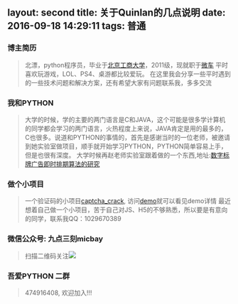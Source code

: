 layout: second
title: 关于Quinlan的几点说明
date: 2016-09-18 14:29:11
tags: 普通
---

### 博主简历

> 北漂，python程序员，毕业于[北京工商大学](http://www.btbu.edu.cn)，2011级，现就职于[微车](http://weiche.me)
> 平时喜欢玩游戏，LOL、PS4、桌游都比较爱玩。
> 在这里我会分享一些平时遇到的一些技术问题和解决方案，还有希望大家有问题联系我，多多交流

### 我和PYTHON

> 大学的时候，学的主要的两门语言是C和JAVA，这个可能是很多学计算机的同学都会学习的两门语言，火热程度上来说，JAVA肯定是用的最多的，C也很多。说道和PYTHON的事情的，首先是感谢当时的一位老师，被邀请到她实验室做项目，顺手就开始学习PYTHON，PYTHON简单容易上手，但是也很有深度。
> 大学时候再赵老师实验室跟着做的一个东西,地址:[数字标牌广告即时排期算法的研究](http://archive.artnchina.com/KCMS/detail/detail.aspx?filename=DNZS201426072&dbcode=CJFD&dbname=CJFD2014)

### 做个小项目

> 一个验证码的小项目[captcha_crack](https://github.com/kouyalong/captcha_crack), 访问[demo](http://crack.micbay.com)就可以看见demo详情
> 最近想着自己做一个小项目，苦于自己对JS、H5的不够熟悉，所以要是有意向的同学，联系我QQ：1029670389

### 微信公众号: 九点三刻micbay

> 扫描二维码关注![](https://martin-upload.b0.upaiyun.com/web/2017/05/1cb89e5695f1c44a2ccf2896c1231603.jpg)

### 吾爱PYTHON 二群

> 474916408, 欢迎加入!!!
